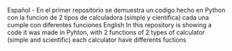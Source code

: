Español - En el primer repositorio se demuestra un codigo hecho en Python con la funcion de 2 tipos de calculadora (simple y cientifica) cada una cumple con diferentes funciones
English In this repository is showing a code it was made in Pyhton, with 2 functions of 2 types of calculator (simple and scientific) each calculator have differents fuctions
